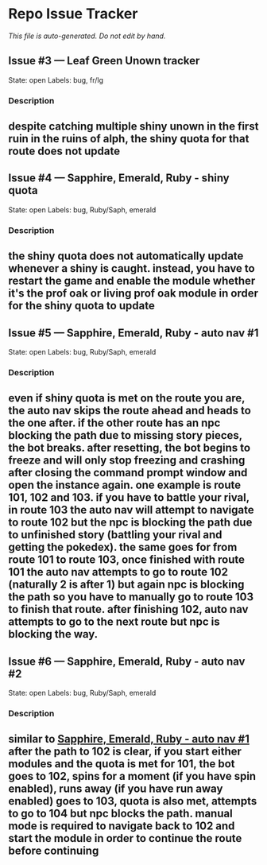 # Repo Issue Tracker

_This file is auto-generated. Do not edit by hand._

## Issue #3 — Leaf Green Unown tracker
State: open
Labels: bug, fr/lg

### Description
despite catching multiple shiny unown in the first ruin in the ruins of alph, the shiny quota for that route does not update
---

## Issue #4 — Sapphire, Emerald, Ruby - shiny quota
State: open
Labels: bug, Ruby/Saph, emerald

### Description
the shiny quota does not automatically update whenever a shiny is caught. instead, you have to restart the game and enable the module whether it's the prof oak or living prof oak module in order for the shiny quota to update
---

## Issue #5 — Sapphire, Emerald, Ruby - auto nav #1
State: open
Labels: bug, Ruby/Saph, emerald

### Description
even if shiny quota is met on the route you are, the auto nav skips the route ahead and heads to the one after. if the other route has an npc blocking the path due to missing story pieces, the bot breaks. after resetting, the bot begins to freeze and will only stop freezing and crashing after closing the command prompt window and open the instance again. one example is route 101, 102 and 103. if you have to battle your rival, in route 103 the auto nav will attempt to navigate to route 102 but the npc is blocking the path due to unfinished story (battling your rival and getting the pokedex). the same goes for from route 101 to route 103, once finished with route 101 the auto nav attempts to go to route 102 (naturally 2 is after 1) but again npc is blocking the path so you have to manually go to route 103 to finish that route. after finishing 102, auto nav attempts to go to the next route but npc is blocking the way.
---

## Issue #6 — Sapphire, Emerald, Ruby - auto nav #2
State: open
Labels: bug, Ruby/Saph, emerald

### Description
similar to [Sapphire, Emerald, Ruby - auto nav #1](https://github.com/highvoltaage/pokebot-prof-oak/issues/5) after the path to 102 is clear, if you start either modules and the quota is met for 101, the bot goes to 102, spins for a moment (if you have spin enabled), runs away (if you have run away enabled) goes to 103, quota is also met, attempts to go to 104 but npc blocks the path. manual mode is required to navigate back to 102 and start the module in order to continue the route before continuing
---
